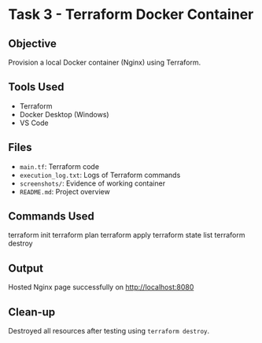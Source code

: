 # Task 3 - Terraform Docker Container

## Objective
Provision a local Docker container (Nginx) using Terraform.

## Tools Used
- Terraform
- Docker Desktop (Windows)
- VS Code

## Files
- `main.tf`: Terraform code
- `execution_log.txt`: Logs of Terraform commands
- `screenshots/`: Evidence of working container
- `README.md`: Project overview

## Commands Used
terraform init
terraform plan
terraform apply
terraform state list
terraform destroy


## Output
Hosted Nginx page successfully on [http://localhost:8080](http://localhost:8080)

## Clean-up
Destroyed all resources after testing using `terraform destroy`.
